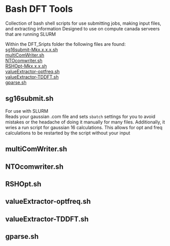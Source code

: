 # Bash DFT Tools
Collection of bash shell scripts for use submitting jobs, making input files, and extracting information
Designed to use on compute canada serveers that are running SLURM

Within the DFT_Sripts folder the following files are found:  
[sg16submit-Mkx.x.x.x.sh](#sg16submitsh)  
[multiComWriter.sh](#multicomwritersh)  
[NTOcomwriter.sh](#ntocomwritersh)  
[RSHOpt-Mkx.x.x.sh](#rshoptsh)  
[valueExtractor-optfreq.sh](#valueExtractor-optfreqsh)  
[valueExtractor-TDDFT.sh](#valueExtractor-tddftsh)  
[gparse.sh](#gparsesh)  

## sg16submit.sh
For use with SLURM  
Reads your gaussian .com file and sets `sbatch` settings for you to avoid mistakes or the headache of doing it manually for many files. 
Additionally, it wries a run script for gaussian 16 calculations. This allows for opt and freq calculations to be restarted by the script without your input

## multiComWriter.sh  
## NTOcomwriter.sh  
## RSHOpt.sh  
## valueExtractor-optfreq.sh  
## valueExtractor-TDDFT.sh  
## gparse.sh